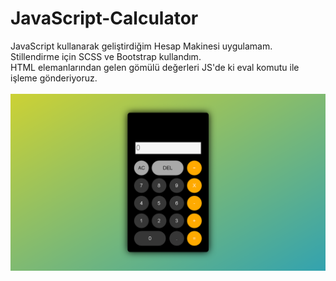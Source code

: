 # JavaScript-Calculator
JavaScript kullanarak geliştirdiğim Hesap Makinesi uygulamam.<br/>
Stillendirme için SCSS ve Bootstrap kullandım.<br/>
HTML elemanlarından gelen gömülü değerleri JS'de ki eval komutu ile işleme gönderiyoruz.<br/><br/>
<img src="https://github.com/ibrahimethemkot/JavaScript-Calculator/blob/main/Ekran_Goruntusu.png">
